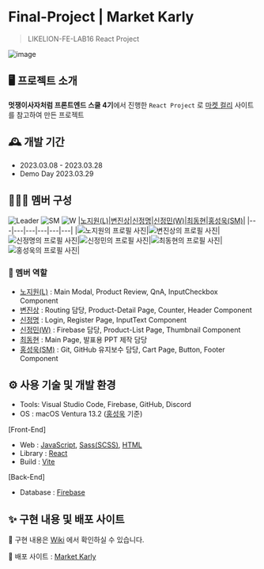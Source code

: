 # Final-Project | Market Karly
> LIKELION-FE-LAB16 React Project


![image](https://user-images.githubusercontent.com/86929961/228143182-7f852cc6-4d7d-4eb5-ace0-612ffca9f454.png)

## 🖥️ 프로젝트 소개
**멋쟁이사자처럼 프론트엔드 스쿨 4기**에서 진행한 `React Project` 로 [마켓 컬리](https://www.kurly.com/main) 사이트를 참고하여 만든 프로젝트

## 🕰️ 개발 기간
- 2023.03.08 - 2023.03.28
- Demo Day 2023.03.29

## 👨🏻‍💻 멤버 구성
![Leader](https://img.shields.io/badge/L-Leader-red) ![SM](https://img.shields.io/badge/SM-Scrum%20Master-blue) ![W](https://img.shields.io/badge/W-Wiki-green)
|[노지원(L)](https://github.com/no-support)|[변진상](https://github.com/Byeonjin)|[신정명](https://github.com/mungmung2j)|[신정민(W)](https://github.com/miinii)|[최동현](https://github.com/donghyeon413)|[홍성욱(SM)](https://github.com/ukssss)|
|---|---|---|---|---|---|
|![노지원의 프로필 사진](https://avatars.githubusercontent.com/u/50227723?v=4)|![변진상의 프로필 사진](https://avatars.githubusercontent.com/u/54176384?v=4)|![신정명의 프로필 사진](https://avatars.githubusercontent.com/u/101976106?v=4)|![신정민의 프로필 사진](https://avatars.githubusercontent.com/u/83333217?v=4)|![최동현의 프로필 사진](https://avatars.githubusercontent.com/u/102843694?v=4)|![홍성욱의 프로필 사진](https://avatars.githubusercontent.com/u/86929961?v=4)|

### 🫡 멤버 역할
- [노지원(L)](https://github.com/no-support) : Main Modal, Product Review, QnA, InputCheckbox Component
- [변진상](https://github.com/Byeonjin) : Routing 담당, Product-Detail Page, Counter, Header Component
- [신정명](https://github.com/mungmung2j) : Login, Register Page, InputText Component
- [신정민(W)](https://github.com/miinii) : Firebase 담당, Product-List Page, Thumbnail Component
- [최동현](https://github.com/donghyeon413) : Main Page, 발표용 PPT 제작 담당
- [홍성욱(SM)](https://github.com/ukssss) : Git, GitHub 유지보수 담당, Cart Page, Button, Footer Component

## ⚙️ 사용 기술 및 개발 환경
- Tools: Visual Studio Code, Firebase, GitHub, Discord
- OS : macOS Ventura 13.2 ([홍성욱](https://github.com/ukssss) 기준)

[Front-End]
- Web : [JavaScript](https://developer.mozilla.org/ko/docs/Web/JavaScript), [Sass(SCSS)](https://sass-lang.com/), [HTML](https://developer.mozilla.org/ko/docs/Learn/HTML/Introduction_to_HTML/Getting_started)
- Library : [React](https://ko.reactjs.org/)
- Build : [Vite](https://vitejs-kr.github.io/)

[Back-End]
- Database : [Firebase](https://firebase.google.com/?hl=ko)

## ✨ 구현 내용 및 배포 사이트
📕 구현 내용은 [Wiki](https://github.com/LIKELION-REACT-16/Market-Karly/wiki) 에서 확인하실 수 있습니다.

📌 배포 사이트 : [Market Karly](https://likelion-react-16.github.io/Market-Karly/#/)
